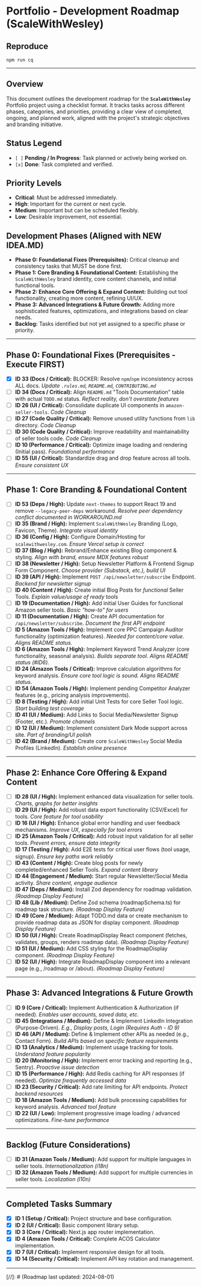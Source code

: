 # Portfolio - Development Roadmap (ScaleWithWesley)

## Reproduce

`npm run cq`

---

## Overview

This document outlines the development roadmap for the **`ScaleWithWesley`** Portfolio project using a checklist format. It tracks tasks across different phases, categories, and priorities, providing a clear view of completed, ongoing, and planned work, aligned with the project's strategic objectives and branding initiative.

## Status Legend

- `[ ]` **Pending / In Progress**: Task planned or actively being worked on.
- `[x]` **Done**: Task completed and verified.

## Priority Levels

- **Critical**: Must be addressed immediately.
- **High**: Important for the current or next cycle.
- **Medium**: Important but can be scheduled flexibly.
- **Low**: Desirable improvement, not essential.

## Development Phases (Aligned with NEW IDEA.MD)

- **Phase 0: Foundational Fixes (Prerequisites):** Critical cleanup and consistency tasks that MUST be done first.
- **Phase 1: Core Branding & Foundational Content:** Establishing the `ScaleWithWesley` brand identity, core content channels, and initial functional tools.
- **Phase 2: Enhance Core Offering & Expand Content:** Building out tool functionality, creating more content, refining UI/UX.
- **Phase 3: Advanced Integrations & Future Growth:** Adding more sophisticated features, optimizations, and integrations based on clear needs.
- **Backlog:** Tasks identified but not yet assigned to a specific phase or priority.

---

## Phase 0: Foundational Fixes (Prerequisites - Execute FIRST)

- [x] **ID 33 (Docs / Critical):** BLOCKER: Resolve `npm`/`npm` inconsistency across ALL docs. _Update `.rules.md`, `README.md`, `CONTRIBUTING.md`_
- [ ] **ID 34 (Docs / Critical):** Align `README.md` "Tools Documentation" table with actual `TODO.md` status. _Reflect reality, don't overstate features_
- [ ] **ID 26 (UI / Critical):** Consolidate duplicate UI components in `amazon-seller-tools`. _Code Cleanup_
- [ ] **ID 27 (Code Quality / Critical):** Remove unused utility functions from `lib` directory. _Code Cleanup_
- [ ] **ID 30 (Code Quality / Critical):** Improve readability and maintainability of seller tools code. _Code Cleanup_
- [ ] **ID 10 (Performance / Critical):** Optimize image loading and rendering (Initial pass). _Foundational performance_
- [ ] **ID 55 (UI / Critical):** Standardize drag and drop feature across all tools. _Ensure consistent UX_

---

## Phase 1: Core Branding & Foundational Content

- [ ] **ID 53 (Deps / High):** Update `next-themes` to support React 19 and remove `--legacy-peer-deps` workaround. _Resolve peer dependency conflict documented in WORKAROUND.md_
- [ ] **ID 35 (Brand / High):** Implement `ScaleWithWesley` Branding (Logo, Favicon, Theme). _Integrate visual identity_
- [ ] **ID 36 (Config / High):** Configure Domain/Hosting for `scalewithwesley.com`. _Ensure Vercel setup is correct_
- [ ] **ID 37 (Blog / High):** Rebrand/Enhance existing Blog component & styling. _Align with brand, ensure MDX features robust_
- [ ] **ID 38 (Newsletter / High):** Setup Newsletter Platform & Frontend Signup Form Component. _Choose provider (Substack, etc.), build UI_
- [ ] **ID 39 (API / High):** Implement `POST /api/newsletter/subscribe` Endpoint. _Backend for newsletter signup_
- [ ] **ID 40 (Content / High):** Create initial Blog Posts for _functional_ Seller Tools. _Explain value/usage of ready tools_
- [ ] **ID 19 (Documentation / High):** Add initial User Guides for functional Amazon seller tools. _Basic "how-to" for users_
- [ ] **ID 11 (Documentation / High):** Create API documentation for `/api/newsletter/subscribe`. _Document the first API endpoint_
- [ ] **ID 5 (Amazon Tools / High):** Implement core PPC Campaign Auditor functionality (optimization features). _Needed for content/core value. Aligns README status._
- [ ] **ID 6 (Amazon Tools / High):** Implement Keyword Trend Analyzer (core functionality, seasonal analysis). _Builds separate tool. Aligns README status (#ID6)._
- [ ] **ID 24 (Amazon Tools / Critical):** Improve calculation algorithms for keyword analysis. _Ensure core tool logic is sound. Aligns README status._
- [ ] **ID 54 (Amazon Tools / High):** Implement pending Competitor Analyzer features (e.g., pricing analysis improvements). <!-- New Task: Explicitly track Competitor Analyzer enhancements mentioned in README if ID 24 scope is only keywords -->
- [ ] **ID 8 (Testing / High):** Add initial Unit Tests for core Seller Tool logic. _Start building test coverage_
- [ ] **ID 41 (UI / Medium):** Add Links to Social Media/Newsletter Signup (Footer, etc.). _Promote channels_
- [ ] **ID 12 (UI / Medium):** Implement consistent Dark Mode support across site. _Part of branding/UI polish_
- [ ] **ID 42 (Brand / Medium):** Create core `ScaleWithWesley` Social Media Profiles (LinkedIn). _Establish online presence_

---

## Phase 2: Enhance Core Offering & Expand Content

- [ ] **ID 28 (UI / High):** Implement enhanced data visualization for seller tools. _Charts, graphs for better insights_
- [ ] **ID 29 (UI / High):** Add robust data export functionality (CSV/Excel) for tools. _Core feature for tool usability_
- [ ] **ID 16 (UI / High):** Enhance global error handling and user feedback mechanisms. _Improve UX, especially for tool errors_
- [ ] **ID 25 (Amazon Tools / Critical):** Add robust input validation for all seller tools. _Prevent errors, ensure data integrity_
- [ ] **ID 17 (Testing / High):** Add E2E tests for critical user flows (tool usage, signup). _Ensure key paths work reliably_
- [ ] **ID 43 (Content / High):** Create blog posts for newly completed/enhanced Seller Tools. _Expand content library_
- [ ] **ID 44 (Engagement / Medium):** Start regular Newsletter/Social Media activity. _Share content, engage audience_
- [ ] **ID 47 (Deps / Medium):** Install Zod dependency for roadmap validation. _(Roadmap Display Feature)_
- [ ] **ID 48 (Lib / Medium):** Define Zod schema (roadmapSchema.ts) for roadmap task structure. _(Roadmap Display Feature)_
- [ ] **ID 49 (Core / Medium):** Adapt TODO.md data or create mechanism to provide roadmap data as JSON for display component. _(Roadmap Display Feature)_
- [ ] **ID 50 (UI / High):** Create RoadmapDisplay React component (fetches, validates, groups, renders roadmap data). _(Roadmap Display Feature)_
- [ ] **ID 51 (UI / Medium):** Add CSS styling for the RoadmapDisplay component. _(Roadmap Display Feature)_
- [ ] **ID 52 (UI / High):** Integrate RoadmapDisplay component into a relevant page (e.g., /roadmap or /about). _(Roadmap Display Feature)_

---

## Phase 3: Advanced Integrations & Future Growth

- [ ] **ID 9 (Core / Critical):** Implement Authentication & Authorization (if needed). _Enables user accounts, saved data, etc._
- [ ] **ID 45 (Integrations / Medium):** Define & Implement LinkedIn Integration (Purpose-Driven). _E.g., Display posts, Login (Requires Auth - ID 9)_
- [ ] **ID 46 (API / Medium):** Define & Implement other APIs as needed (e.g., Contact Form). _Build APIs based on specific feature requirements_
- [ ] **ID 13 (Analytics / Medium):** Implement usage tracking for tools. _Understand feature popularity_
- [ ] **ID 20 (Monitoring / High):** Implement error tracking and reporting (e.g., Sentry). _Proactive issue detection_
- [ ] **ID 15 (Performance / High):** Add Redis caching for API responses (if needed). _Optimize frequently accessed data_
- [ ] **ID 23 (Security / Critical):** Add rate limiting for API endpoints. _Protect backend resources_
- [ ] **ID 18 (Amazon Tools / Medium):** Add bulk processing capabilities for keyword analysis. _Advanced tool feature_
- [ ] **ID 22 (UI / Low):** Implement progressive image loading / advanced optimizations. _Fine-tune performance_

---

## Backlog (Future Considerations)

- [ ] **ID 31 (Amazon Tools / Medium):** Add support for multiple languages in seller tools. _Internationalization (i18n)_
- [ ] **ID 32 (Amazon Tools / Medium):** Add support for multiple currencies in seller tools. _Localization (l10n)_

---

## Completed Tasks Summary

- [x] **ID 1 (Setup / Critical):** Project structure and base configuration.
- [x] **ID 2 (UI / Critical):** Basic component library setup.
- [x] **ID 3 (Core / Critical):** Next.js app router implementation.
- [x] **ID 4 (Amazon Tools / Critical):** Complete ACOS Calculator implementation.
- [x] **ID 7 (UI / Critical):** Implement responsive design for all tools.
- [x] **ID 14 (Security / Critical):** Implement API key rotation and management.

---

[//]: # (Roadmap last updated: 2024-08-01) <!-- Update Manually -->

